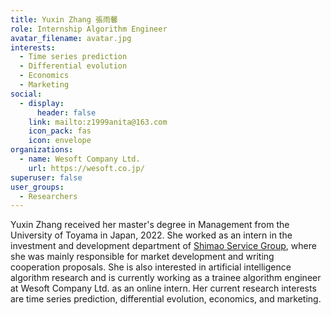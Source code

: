 ```yaml
---
title: Yuxin Zhang 張雨馨
role: Internship Algorithm Engineer
avatar_filename: avatar.jpg
interests:
  - Time series prediction
  - Differential evolution
  - Economics
  - Marketing
social:
  - display:
      header: false
    link: mailto:z1999anita@163.com
    icon_pack: fas
    icon: envelope
organizations:
  - name: Wesoft Company Ltd.
    url: https://wesoft.co.jp/
superuser: false
user_groups:
  - Researchers
---
```

Yuxin Zhang received her master's degree in Management from the University of Toyama in Japan, 2022. She worked as an intern in the investment and development department of [Shimao Service Group](https://www.shimaogroup.com/index.html), where she was mainly responsible for market development and writing cooperation proposals. She is also interested in artificial intelligence algorithm research and is currently working as a trainee algorithm engineer at Wesoft Company Ltd. as an online intern. Her current research interests are time series prediction, differential evolution, economics, and marketing.[](https://velvety-frangollo-5d54c2.netlify.app/event/renewable-energy-engineering-optimization/)